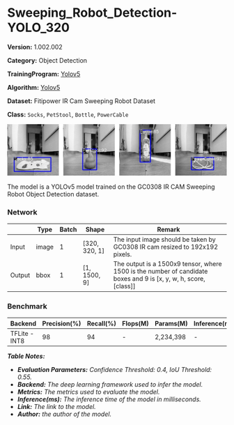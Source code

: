 # Sweeping_Robot_Detection-YOLO_320

**Version:** 1.002.002

**Category:** Object Detection

**TrainingProgram:** [Yolov5](https://github.com/FITI-HCITA/yolov5/tree/ROT_IRAI_VA8801)

**Algorithm:** [Yolov5](./opt.yaml)

**Dataset:** Fitipower IR Cam Sweeping Robot Dataset 

**Class:** `Socks`, `PetStool`, `Bottle`, `PowerCable`

![Sweeping_Robot_Detection](./VA8801_ROBOT-Yolo.png)

The model is a YOLOv5 model trained on the GC0308 IR CAM Sweeping Robot Object Detection dataset.

### Network

|  | Type | Batch | Shape | Remark |
| --- | --- | --- | --- | --- |
| Input | image | 1 | [320, 320, 1] | The input image should be taken by GC0308 IR cam  resized to 192x192 pixels. |
| Output | bbox | 1 | [1, 1500, 9] | The output is a 1500x9 tensor, where 1500 is the number of candidate boxes and 9 is [x, y, w, h, score, [class]] |

### Benchmark

| Backend | Precision(%) | Recall(%) | Flops(M) | Params(M) | Inference(ms) | Download | Author |
| --- | --- | --- | --- | --- | --- | --- | --- |
| TFLite - INT8 | 98 | 94 | - | 2,234,398 | - | [link](./VA8801_ROTBOT_1.002.002-int8.tflite) | Fitipower |

***Table Notes:***

- ***Evaluation Parameters:** Confidence Threshold: 0.4, IoU Threshold: 0.55.*
- ***Backend:** The deep learning framework used to infer the model.*
- ***Metrics:** The metrics used to evaluate the model.*
- ***Inference(ms):** The inference time of the model in milliseconds.*
- ***Link:** The link to the model.*
- ***Author:** the author of the model.*

